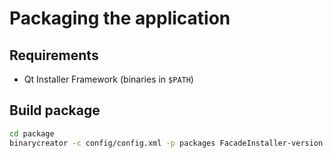 # Packaging the application

## Requirements

- Qt Installer Framework (binaries in `$PATH`)

## Build package

```sh
cd package
binarycreator -c config/config.xml -p packages FacadeInstaller-version
```
